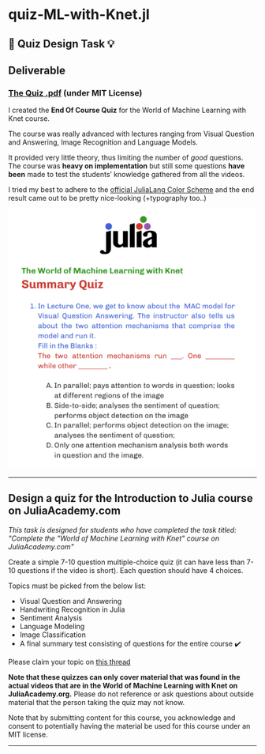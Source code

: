 # quiz-ML-with-Knet.jl

## 🎨 Quiz Design Task 💡

## Deliverable

### [The Quiz .pdf](./EndOfCourse_Quiz.pdf) (under MIT License)

I created the **End Of Course Quiz** for the World of Machine Learning with Knet course.

The course was really advanced with lectures ranging from Visual Question and Answering, Image Recognition and Language Models.

It provided very little theory, thus limiting the number of *good* questions. The course was **heavy on implementation** but still some questions **have been** made to test the students’ knowledge gathered from all the videos.

I tried my best to adhere to the [official JuliaLang Color Scheme](https://github.com/JuliaLang/julia-logo-graphics) and the end result came out to be pretty nice-looking (+typography too..)

![Colors](color-scheme.png)

---

## Design a quiz for the Introduction to Julia course on JuliaAcademy.com

*This task is designed for students who have completed the task titled: "Complete the "World of Machine Learning with Knet" course on JuliaAcademy.com"*

Create a simple 7-10 question multiple-choice quiz (it can have less than 7-10 questions if the video is short). Each question should have 4 choices.

Topics must be picked from the below list:

- Visual Question and Answering
- Handwriting Recognition in Julia
- Sentiment Analysis
- Language Modeling
- Image Classification
- A final summary test consisting of questions for the entire course ✔️


Please claim your topic on [this thread](https://github.com/JuliaComputing/JuliaAcademyMaterials/issues/53)

****Note that these quizzes can only cover material that was found in the actual videos that are in the World of Machine Learning with Knet on JuliaAcademy.org.**** Please do not reference or ask questions about outside material that the person taking the quiz may not know.

Note that by submitting content for this course, you acknowledge and consent to potentially having the material be used for this course under an MIT license.

---